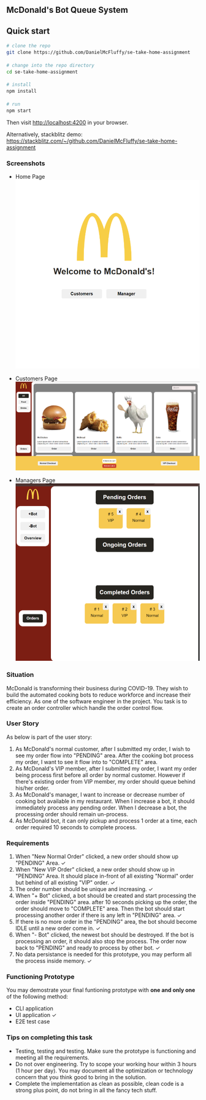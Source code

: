 ## McDonald's Bot Queue System

## Quick start

```bash
# clone the repo
git clone https://github.com/DanielMcFluffy/se-take-home-assignment

# change into the repo directory
cd se-take-home-assignment

# install
npm install

# run
npm start
```

Then visit [http://localhost:4200](http://localhost:4200) in your browser.

Alternatively, stackblitz demo: https://stackblitz.com/~/github.com/DanielMcFluffy/se-take-home-assignment

### Screenshots

- Home Page![Home-page](./public/homePage.png)

- Customers Page![Customers-page](./public/demo.png)

- Managers Page![Managers-page](./public/manager.png)


### Situation
McDonald is transforming their business during COVID-19. They wish to build the automated cooking bots to reduce workforce and increase their efficiency. As one of the software engineer in the project. You task is to create an order controller which handle the order control flow. 

### User Story
As below is part of the user story:
1. As McDonald's normal customer, after I submitted my order, I wish to see my order flow into "PENDING" area. After the cooking bot process my order, I want to see it flow into to "COMPLETE" area.
2. As McDonald's VIP member, after I submitted my order, I want my order being process first before all order by normal customer.  However if there's existing order from VIP member, my order should queue behind his/her order.
3. As McDonald's manager, I want to increase or decrease number of cooking bot available in my restaurant. When I increase a bot, it should immediately process any pending order. When I decrease a bot, the processing order should remain un-process.
4. As McDonald bot, it can only pickup and process 1 order at a time, each order required 10 seconds to complete process.

### Requirements
1. When "New Normal Order" clicked, a new order should show up "PENDING" Area. ✓ 
2. When "New VIP Order" clicked, a new order should show up in "PENDING" Area. It should place in-front of all existing "Normal" order but behind of all existing "VIP" order. ✓ 
3. The order number should be unique and increasing. ✓ 
4. When "+ Bot" clicked, a bot should be created and start processing the order inside "PENDING" area. after 10 seconds picking up the order, the order should move to "COMPLETE" area. Then the bot should start processing another order if there is any left in "PENDING" area. ✓
5. If there is no more order in the "PENDING" area, the bot should become IDLE until a new order come in. ✓
6. When "- Bot" clicked, the newest bot should be destroyed. If the bot is processing an order, it should also stop the process. The order now back to "PENDING" and ready to process by other bot. ✓
7. No data persistance is needed for this prototype, you may perform all the process inside memory. ✓ 

### Functioning Prototype
You may demostrate your final funtioning prototype with **one and only one** of the following method:
- CLI application
- UI application ✓
- E2E test case

### Tips on completing this task
- Testing, testing and testing. Make sure the prototype is functioning and meeting all the requirements.
- Do not over engineering. Try to scope your working hour within 3 hours (1 hour per day). You may document all the optimization or technology concern that you think good to bring in the solution. 
- Complete the implementation as clean as possible, clean code is a strong plus point, do not bring in all the fancy tech stuff. 
